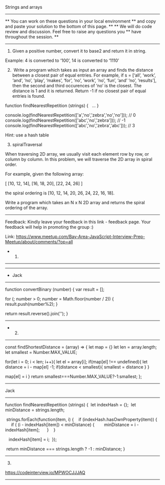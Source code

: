 Strings and arrays

******************************************************************************************
** You can work on these questions in your local environment
** and copy and paste your solution to the bottom of this page.
**
** We will do code review and discussion. Feel free to raise any questions you
** have throughout the session.
**
******************************************************************************************

1) Given a positive number, convert it to base2 and return it in string.

Example: 4 is converted to ‘100’, 14 is converted to ‘1110’

2)  Write a program which takes as input an array and finds the distance between a closest pair of equal entries. For example, if s = [‘all’, ‘work’, ‘and’, ‘no’, ‘play’, ‘makes’, ‘for’, ‘no’, ‘work’, ‘no’, ‘fun’, ‘and’ ‘no’, ‘results’], then the second and third occurences of ‘no’ is the closest. The distance is 1 and it is returned. Return -1 if no closest pair of equal entries is found.

function findNearestRepetition (strings) {
   ...
}

console.log(findNearestRepetition(['a','no','zebra','no','no'])); // 0
console.log(findNearestRepetition(['abc','no','zebra'])); // -1
console.log(findNearestRepetition(['abc','no','zebra','abc'])); // 3

Hint: use a hash table

3) spiralTraversal

When traversing 2D array, we usually visit each element row by row, or column by column. In this problem, we will traverse the 2D array in spiral order. 

For example, given the following array:

[ 
[10, 12, 14],
[16, 18, 20],
[22, 24, 26]
]

the spiral ordering is [10, 12, 14, 20, 26, 24, 22, 16, 18].

Write a program which takes an N x N 2D array and returns the spiral ordering of the array.










****************
Feedback:
Kindly leave your feedback in this link - feedback page. Your feedback will help in promoting the group :) 

Link: https://www.meetup.com/Bay-Area-JavaScript-Interview-Prep-Meetup/about/comments/?op=all

* 1)
**************
********
* Jack
********
function convertBinary (number) {
var result = [];

for (; number > 0; number = Math.floor(number / 2)) {
result.push(number%2);
}

return result.reverse().join('');
}



**************
* 2)  
**************
const findShortestDistance = (array) => {
let map = {}
let len = array.length;
let smallest = Number.MAX_VALUE;

for(let i = 0; i < len; i++){
let el = array[i];
if(map[el] !== undefined){
let distance = i - map[el] -1;
if(distance < smallest){
smallest = distance
}
}

map[el] = i
}
return smallest===Number.MAX_VALUE?-1:smallest;
};


******
Jack
******
function findNearestRepetition (strings) {
  let indexHash = {};
  let minDistance = strings.length;

  strings.forEach(function(item, i) {
    if (indexHash.hasOwnProperty(item)) {
      if ( (i - indexHash[item]) < minDistance) {
        minDistance = i - indexHash[item];
      }
    }

    indexHash[item] = i;
  });

  return minDistance === strings.length ? -1 : minDistance;
}


**************
3)
https://codeinterview.io/MPWOCJJJAQ


**************







